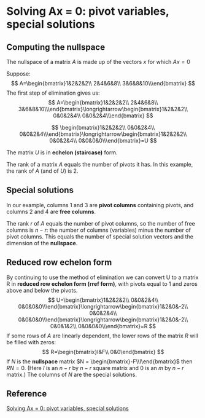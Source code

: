 # Solving Ax = 0: pivot variables, special solutions 

## Computing the nullspace 

The nullspace of a matrix $A$ is made up of the vectors $x$ for which $Ax = 0$ 

Suppose:
$$
A=\begin{bmatrix}1&2&2&2\\
2&4&6&8\\
3&6&8&10\\\end{bmatrix}
$$
The first step of elimination gives us:  
$$
A=\begin{bmatrix}1&2&2&2\\
2&4&6&8\\
3&6&8&10\\\end{bmatrix}\longrightarrow\begin{bmatrix}1&2&2&2\\
0&0&2&4\\
0&0&2&4\\\end{bmatrix}
$$

$$
\begin{bmatrix}1&2&2&2\\
0&0&2&4\\
0&0&2&4\\\end{bmatrix}\longrightarrow\begin{bmatrix}1&2&2&2\\
0&0&2&4\\
0&0&0&0\\\end{bmatrix}=U
$$

The matrix $U$ is in **echelon (staircase)** form.  

The rank of a matrix $A$ equals the number of pivots it has. In this example, the rank of $A$ (and of $U$) is 2.  

## Special solutions 

 In our example, columns 1 and 3 are **pivot columns** containing pivots, and columns 2 and 4 are **free columns**. 

The rank $r$ of $A$ equals the number of pivot columns, so the number of free columns is $n − r$: the number of columns (variables) minus the number of pivot columns. This equals the number of special solution vectors and the dimension of the **nullspace**.

## Reduced row echelon form 

By continuing to use the method of elimination we can convert U to a matrix R in **reduced row echelon form (rref form)**, with pivots equal to 1 and zeros above and below the pivots.  
$$
U=\begin{bmatrix}1&2&2&2\\
0&0&2&4\\
0&0&0&0\\\end{bmatrix}\longrightarrow\begin{bmatrix}1&2&0&-2\\
0&0&2&4\\
0&0&0&0\\\end{bmatrix}\longrightarrow\begin{bmatrix}1&2&0&-2\\
0&0&1&2\\
0&0&0&0\\\end{bmatrix}=R
$$
If some rows of $A$ are linearly dependent, the lower rows of the matrix $R$ will be filled with zeros:  
$$
R=\begin{bmatrix}I&F\\
0&0\end{bmatrix}
$$
If $N$ is the **nullspace** matrix $N = \begin{bmatrix}-F\\I\end{bmatrix}$ then $RN = 0$. (Here $I$ is an $n − r$ by $n − r$ square matrix and $0$ is an $m$ by $n − r$ matrix.) The columns of $N$ are the special solutions.  



## Reference

[Solving Ax = 0: pivot variables, special solutions](https://ocw.mit.edu/courses/mathematics/18-06sc-linear-algebra-fall-2011/ax-b-and-the-four-subspaces/solving-ax-0-pivot-variables-special-solutions/MIT18_06SCF11_Ses1.7sum.pdf )